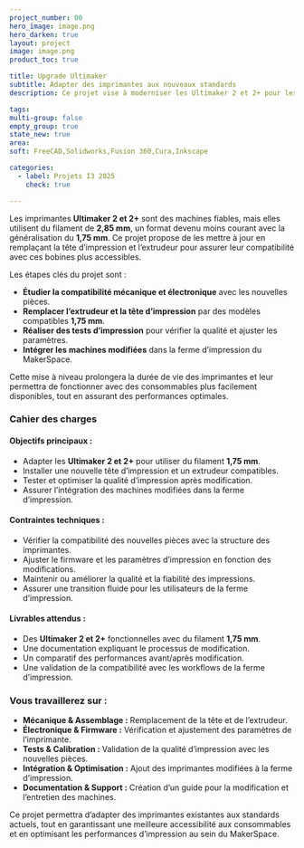 ```yaml
---
project_number: 00
hero_image: image.png
hero_darken: true
layout: project
image: image.png
product_toc: true

title: Upgrade Ultimaker
subtitle: Adapter des imprimantes aux nouveaux standards
description: Ce projet vise à moderniser les Ultimaker 2 et 2+ pour les adapter aux nouveaux standards d’impression 3D, en les rendant compatibles avec des bobines de 1,75 mm. L’objectif est d’installer une nouvelle tête d’impression et un nouvel extrudeur, puis d’intégrer ces imprimantes modifiées dans la ferme d’impression en validant la qualité des impressions obtenues.

tags: 
multi-group: false
empty_group: true
state_new: true
area: 
soft: FreeCAD,Solidworks,Fusion 360,Cura,Inkscape

categories:
  - label: Projets I3 2025
    check: true

---
```


Les imprimantes **Ultimaker 2 et 2+** sont des machines fiables, mais elles utilisent du filament de **2,85 mm**, un format devenu moins courant avec la généralisation du **1,75 mm**. Ce projet propose de les mettre à jour en remplaçant la tête d’impression et l’extrudeur pour assurer leur compatibilité avec ces bobines plus accessibles.  

Les étapes clés du projet sont :  
- **Étudier la compatibilité mécanique et électronique** avec les nouvelles pièces.  
- **Remplacer l’extrudeur et la tête d’impression** par des modèles compatibles **1,75 mm**.  
- **Réaliser des tests d’impression** pour vérifier la qualité et ajuster les paramètres.  
- **Intégrer les machines modifiées** dans la ferme d’impression du MakerSpace.  

Cette mise à niveau prolongera la durée de vie des imprimantes et leur permettra de fonctionner avec des consommables plus facilement disponibles, tout en assurant des performances optimales.  

### **Cahier des charges**  
#### **Objectifs principaux :**  
- Adapter les **Ultimaker 2 et 2+** pour utiliser du filament **1,75 mm**.  
- Installer une nouvelle tête d’impression et un extrudeur compatibles.  
- Tester et optimiser la qualité d’impression après modification.  
- Assurer l’intégration des machines modifiées dans la ferme d’impression.  

#### **Contraintes techniques :**  
- Vérifier la compatibilité des nouvelles pièces avec la structure des imprimantes.  
- Ajuster le firmware et les paramètres d’impression en fonction des modifications.  
- Maintenir ou améliorer la qualité et la fiabilité des impressions.  
- Assurer une transition fluide pour les utilisateurs de la ferme d’impression.  

#### **Livrables attendus :**  
- Des **Ultimaker 2 et 2+** fonctionnelles avec du filament **1,75 mm**.  
- Une documentation expliquant le processus de modification.  
- Un comparatif des performances avant/après modification.  
- Une validation de la compatibilité avec les workflows de la ferme d’impression.  

### **Vous travaillerez sur :**  
- **Mécanique & Assemblage :** Remplacement de la tête et de l’extrudeur.  
- **Électronique & Firmware :** Vérification et ajustement des paramètres de l’imprimante.  
- **Tests & Calibration :** Validation de la qualité d’impression avec les nouvelles pièces.  
- **Intégration & Optimisation :** Ajout des imprimantes modifiées à la ferme d’impression.  
- **Documentation & Support :** Création d’un guide pour la modification et l’entretien des machines.  

Ce projet permettra d’adapter des imprimantes existantes aux standards actuels, tout en garantissant une meilleure accessibilité aux consommables et en optimisant les performances d’impression au sein du MakerSpace.